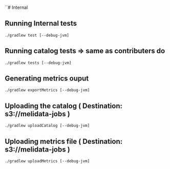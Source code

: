 ``# Internal

## Running Internal tests

    ./gradlew test [--debug-jvm]


## Running catalog tests => same as contributers do

    ./gradlew tests [--debug-jvm]


## Generating metrics ouput

    ./gradlew exportMetrics [--debug-jvm]


## Uploading the catalog ( Destination: s3://melidata-jobs )

    ./gradlew uploadCatalog [--debug-jvm]


## Uploading metrics file ( Destination: s3://melidata-jobs )

    ./gradlew uploadMetrics [--debug-jvm]